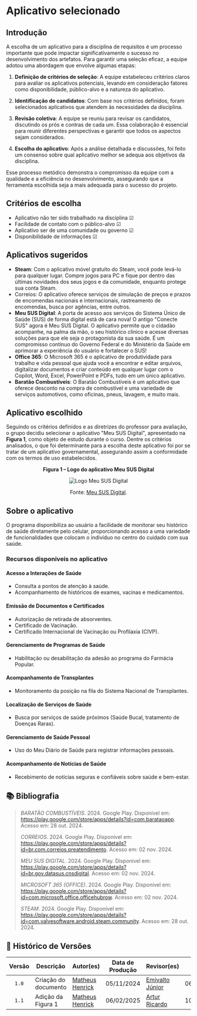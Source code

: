 # Aplicativo selecionado



## Introdução

A escolha de um aplicativo para a disciplina de requisitos é um processo importante que pode impactar significativamente o sucesso no desenvolvimento dos artefatos. Para garantir uma seleção eficaz, a equipe adotou uma abordagem que envolve algumas etapas:

1. **Definição de critérios de seleção**: A equipe estabeleceu critérios claros para avaliar os aplicativos potenciais, levando em consideração fatores como disponibilidade, público-alvo e a natureza do aplicativo.

2. **Identificação de candidatos**: Com base nos critérios definidos, foram selecionados aplicativos que atendem às necessidades da disciplina.

3. **Revisão coletiva**: A equipe se reuniu para revisar os candidatos, discutindo os prós e contras de cada um. Essa colaboração é essencial para reunir diferentes perspectivas e garantir que todos os aspectos sejam considerados.

4. **Escolha do aplicativo**: Após a análise detalhada e discussões, foi feito um consenso sobre qual aplicativo melhor se adequa aos objetivos da disciplina.

Esse processo metódico demonstra o compromisso da equipe com a qualidade e a eficiência no desenvolvimento, assegurando que a ferramenta escolhida seja a mais adequada para o sucesso do projeto.



## Critérios de escolha 

* Aplicativo não ter sido trabalhado na disciplina ☑
* Facilidade de contato com o público-alvo ☑
* Aplicativo ser de uma comunidade ou governo ☑
* Disponibilidade de informações ☑



## Aplicativos sugeridos

* **Steam**: Com o aplicativo móvel gratuito do Steam, você pode levá-lo para qualquer lugar. Compre jogos para PC e fique por dentro das últimas novidades dos seus jogos e da comunidade, enquanto protege sua conta Steam.
* Correios: O aplicativo oferece serviços de simulação de preços e prazos de encomendas nacionais e internacionais, rastreamento de encomendas, busca por agências, entre outros.
* **Meu SUS Digital**: A porta de acesso aos serviços do Sistema Único de Saúde (SUS) de forma digital está de cara nova! O antigo "Conecte SUS" agora é Meu SUS Digital. O aplicativo permite que o cidadão acompanhe, na palma da mão, o seu histórico clínico e acesse diversas soluções para que ele seja o protagonista da sua saúde. É um compromisso contínuo do Governo Federal e do Ministério da Saúde em aprimorar a experiência do usuário e fortalecer o SUS!
* **Office 365**: O Microsoft 365 é o aplicativo de produtividade para trabalho e vida pessoal que ajuda você a encontrar e editar arquivos, digitalizar documentos e criar conteúdo em qualquer lugar com o Copilot, Word, Excel, PowerPoint e PDFs, tudo em um único aplicativo.
* **Baratão Combustíveis**: O Baratão Combustíveis é um aplicativo que oferece desconto na compra de combustível e uma variedade de serviços automotivos, como oficinas, pneus, lavagem, e muito mais.


  
## Aplicativo escolhido 

Seguindo os critérios definidos e as diretrizes do professor para avaliação, o grupo decidiu selecionar o aplicativo "Meu SUS Digital", apresentado na **Figura 1**, como objeto de estudo durante o curso. Dentre os critérios analisados, o que foi determinante para a escolha deste aplicativo foi por se tratar de um aplicativo governamental, assegurando assim a conformidade com os termos de uso estabelecidos.

<div align="center">
    <p><strong>Figura 1 – Logo do aplicativo Meu SUS Digital</strong></p>
</div>

<center>

![Logo Meu SUS Digital](../imagens/meu-sus-digital-logo.png)

</center>

<div align="center">
   <p>Fonte: <a href="https://meususdigital.saude.gov.br">Meu SUS Digital</a>.</p>
</div>



## Sobre o aplicativo 

O programa disponibiliza ao usuário a facilidade de monitorar seu histórico de saúde diretamente pelo celular, proporcionando acesso a uma variedade de funcionalidades que colocam o indivíduo no centro do cuidado com sua saúde. 



### Recursos disponiveis no aplicativo
#### **Acesso a Interações de Saúde**
   - Consulta a pontos de atenção à saúde.
   - Acompanhamento de históricos de exames, vacinas e medicamentos.

#### **Emissão de Documentos e Certificados**
   - Autorização de retirada de absorventes.
   - Certificado de Vacinação.
   - Certificado Internacional de Vacinação ou Profilaxia (CIVP).

#### **Gerenciamento de Programas de Saúde**
   - Habilitação ou desabilitação da adesão ao programa do Farmácia Popular.

#### **Acompanhamento de Transplantes**
   - Monitoramento da posição na fila do Sistema Nacional de Transplantes.

#### **Localização de Serviços de Saúde**
   - Busca por serviços de saúde próximos (Saúde Bucal, tratamento de Doenças Raras).

#### **Gerenciamento de Saúde Pessoal**
   - Uso do Meu Diário de Saúde para registrar informações pessoais.

#### **Acompanhamento de Notícias de Saúde**
   - Recebimento de notícias seguras e confiáveis sobre saúde e bem-estar.



## 📚 Bibliografia

> _BARATÃO COMBUSTÍVEIS_. 2024. Google Play. Disponível em: <https://play.google.com/store/apps/details?id=com.barataoapp>. Acesso em: 28 out. 2024.
>
> _CORREIOS_. 2024. Google Play. Disponível em: <https://play.google.com/store/apps/details?id=br.com.correios.preatendimento>. Acesso em: 02 nov. 2024.
>
> _MEU SUS DIGITAL_. 2024. Google Play. Disponível em: <https://play.google.com/store/apps/details?id=br.gov.datasus.cnsdigital>. Acesso em: 02 nov. 2024.
>
> _MICROSOFT 365 (OFFICE)_. 2024. Google Play. Disponível em: <https://play.google.com/store/apps/details?id=com.microsoft.office.officehubrow>. Acesso em: 02 nov. 2024.
>
> _STEAM_. 2024. Google Play. Disponível em: <https://play.google.com/store/apps/details?id=com.valvesoftware.android.steam.community>. Acesso em: 28 out. 2024.



## 📑 Histórico de Versões

| Versão | Descrição | Autor(es) | Data de Produção | Revisor(es) | Data de Revisão | 
| :----: | --------- | --------- | :--------------: | ----------- | :-------------: |
| `1.0`  | Criação do documento | [Matheus Henrick](https://github.com/MatheusHenrickSantos) | 05/11/2024 | [Emivalto Júnior](https://github.com/EmivaltoJrr) | 06/11/2024 |
| `1.1`  | Adição da Figura 1 | [Matheus Henrick](https://github.com/MatheusHenrickSantos) | 06/02/2025 | [Artur Ricardo](https://github.com/algorithmorphic) | 10/02/2025 |
